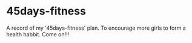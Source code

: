 45days-fitness
=======

A record of my '45days-fitness' plan.
To encourage more girls to form a health habbit.
Come on!!!